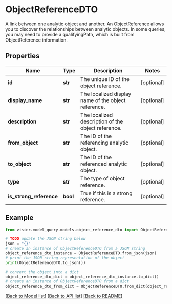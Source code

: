 # ObjectReferenceDTO

A link between one analytic object and another. An ObjectReference allows you to discover the relationships between  analytic objects. In some queries, you may need to provide a qualifyingPath, which is built from ObjectReference information.

## Properties

Name | Type | Description | Notes
------------ | ------------- | ------------- | -------------
**id** | **str** | The unique ID of the object reference. | [optional] 
**display_name** | **str** | The localized display name of the object reference. | [optional] 
**description** | **str** | The localized description of the object reference. | [optional] 
**from_object** | **str** | The ID of the referencing analytic object. | [optional] 
**to_object** | **str** | The ID of the referenced analytic object. | [optional] 
**type** | **str** | The type of object reference. | [optional] 
**is_strong_reference** | **bool** | True if this is a strong reference. | [optional] 

## Example

```python
from visier.model_query.models.object_reference_dto import ObjectReferenceDTO

# TODO update the JSON string below
json = "{}"
# create an instance of ObjectReferenceDTO from a JSON string
object_reference_dto_instance = ObjectReferenceDTO.from_json(json)
# print the JSON string representation of the object
print(ObjectReferenceDTO.to_json())

# convert the object into a dict
object_reference_dto_dict = object_reference_dto_instance.to_dict()
# create an instance of ObjectReferenceDTO from a dict
object_reference_dto_from_dict = ObjectReferenceDTO.from_dict(object_reference_dto_dict)
```
[[Back to Model list]](../README.md#documentation-for-models) [[Back to API list]](../README.md#documentation-for-api-endpoints) [[Back to README]](../README.md)


